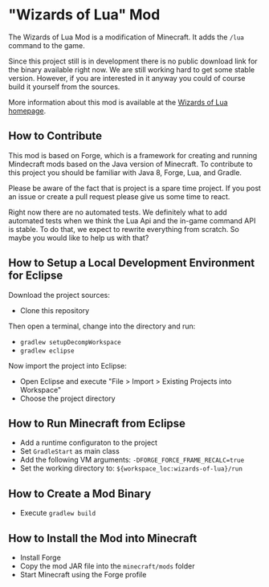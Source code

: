 # "Wizards of Lua" Mod

The Wizards of Lua Mod is a modification of Minecraft. It adds the `/lua` command to the game.

Since this project still is in development there is no public download link for the binary available right now.
We are still working hard to get some stable version.
However, if you are interested in it anyway you could of course build it yourself from the sources.

More information about this mod is available at the [Wizards of Lua homepage](http://www.wizards-of-lua.net).

## How to Contribute
This mod is based on Forge, which is a framework for creating and running Mindecraft mods based on the Java version of Minecraft.
To contribute to this project you should be familiar with Java 8, Forge, Lua, and Gradle.

Please be aware of the fact that is project is a spare time project. If you post an issue or create a pull request please give us some time to react.

Right now there are no automated tests. We definitely what to add automated tests when we think the Lua Api and the in-game command API is stable. To do that, we expect to rewrite everything from scratch. So maybe you would like to help us with that?

## How to Setup a Local Development Environment for Eclipse
Download the project sources:
* Clone this repository

Then open a terminal, change into the directory and run:
* `gradlew setupDecompWorkspace`
* `gradlew eclipse`

Now import the project into Eclipse:
* Open Eclipse and execute "File > Import > Existing Projects into Workspace"
* Choose the project directory

## How to Run Minecraft from Eclipse
* Add a runtime configuraton to the project
* Set `GradleStart` as main class
* Add the following VM arguments: `-DFORGE_FORCE_FRAME_RECALC=true`
* Set the working directory to: `${workspace_loc:wizards-of-lua}/run`

## How to Create a Mod Binary
* Execute `gradlew build`

## How to Install the Mod into Minecraft 
* Install Forge
* Copy the mod JAR file into the `minecraft/mods` folder
* Start Minecraft using the Forge profile

